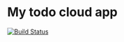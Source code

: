 # My todo cloud app

[![Build Status](https://travis-ci.org/jackgreengit/my-todo-cloud.svg?branch=master)](https://travis-ci.org/jackgreengit/my-todo-cloud)